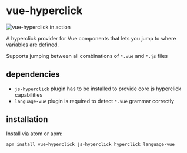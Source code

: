 # vue-hyperclick

![vue-hyperclick in action](https://frizi.xyz/externals/vue-hyperclick-demo.gif)

A hyperclick provider for Vue components that lets you jump to where variables are defined.

Supports jumping between all combinations of `*.vue` and `*.js` files

## dependencies
- `js-hyperclick` plugin has to be installed to provide core js hyperclick capabilities
- `language-vue` plugin is required to detect `*.vue` grammar correctly

## installation

Install via atom or apm:
```
apm install vue-hyperclick js-hyperclick hyperclick language-vue
```
